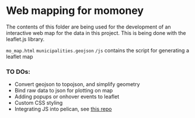 # Web mapping for momoney

The contents of this folder are being used for the development of an interactive web map for the data in this project. This is being done with the leaflet.js library.

`mo_map.html`
`municipalities.geojson` 
`/js` contains the script for generating a leaflet map

### TO DOs:
* Convert geojson to topojson, and simplify geometry
* Bind raw data to json for plotting on map
* Adding popups or onhover events to leaflet
* Custom CSS styling
* Integrating JS into pelican, see [this repo](https://github.com/mortada/pelican_javascript) 
